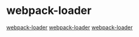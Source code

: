 # webpack-loader

[webpack-loader](https://github.com/webpack-contrib/less-loader)
[webpack-loader](https://github.com/webpack-contrib/sass-loader)
[webpack-loader](https://github.com/MichaReiser/speedy.js)
